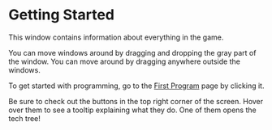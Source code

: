 # Getting Started
This window contains information about everything in the game.

You can move windows around by dragging and dropping the gray part of the window.
You can move around by dragging anywhere outside the windows.

To get started with programming, go to the [First Program](docs/first_program.md) page by clicking it.

Be sure to check out the buttons in the top right corner of the screen. Hover over them to see a tooltip explaining what they do. One of them opens the tech tree!